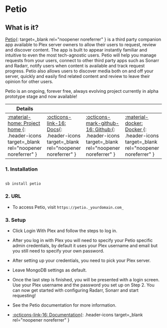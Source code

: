 # Petio

## What is it?

[Petio](https://petio.tv/){: target=_blank rel="noopener noreferrer" } is a third party companion app available to Plex server owners to allow their users to request, review and discover content. The app is built to appear instantly familiar and intuitive to even the most tech-agnostic users. Petio will help you manage requests from your users, connect to other third party apps such as Sonarr and Radarr, notify users when content is available and track request progress. Petio also allows users to discover media both on and off your server, quickly and easily find related content and review to leave their opinion for other users.

Petio is an ongoing, forever free, always evolving project currently in alpha prototype stage and now available!

| Details     |             |             |             |
|-------------|-------------|-------------|-------------|
| [:material-home: Project home ](https://petio.tv/){: .header-icons target=_blank rel="noopener noreferrer" } | [:octicons-link-16: Docs](https://docs.petio.tv/){: .header-icons target=_blank rel="noopener noreferrer" } | [:octicons-mark-github-16: Github:](https://github.com/petio-team/petio){: .header-icons target=_blank rel="noopener noreferrer" } | [:material-docker: Docker ](https://hub.docker.com/r/hotio/petio){: .header-icons target=_blank rel="noopener noreferrer" }|

### 1. Installation

``` shell

sb install petio

```

### 2. URL

- To access Petio, visit `https://petio._yourdomain.com_`

### 3. Setup

- Click Login With Plex and follow the steps to log in.

- After you log in with Plex you will need to specify your Petio specific admin credentials, by default it uses your Plex username and email but you still need to specify your own password.

- After setting up your credentials, you need to pick your Plex server.

- Leave MongoDB settings as default.

- Once the last step is finished, you will be presented with a login screen. Use your Plex username and the password you set up on Step 2. You can now get started with configuring Radarr, Sonarr and start requesting!

- See the Petio documentation for more information.

- [:octicons-link-16: Documentation](https://docs.petio.tv/){: .header-icons target=_blank rel="noopener noreferrer" }
